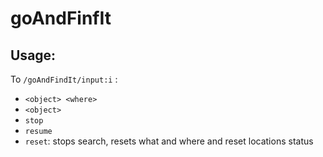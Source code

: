# goAndFinfIt

## Usage:
To `/goAndFindIt/input:i` :
- `<object> <where>`
- `<object>`
- `stop`
- `resume`
- `reset`: stops search, resets what and where and reset locations status
